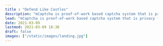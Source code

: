 ```yaml
---
title : "Defend Like Castles"
description: "mCaptcha is proof-of-work based captcha system that is privacy focused and fully automated."
lead: "mCaptcha is proof-of-work based captcha system that is privacy focused and fully automated."
date: 2021-03-09
lastmod: 2021-03-09 18:30
draft: false
images: ["/static/images/landing.jpg"]
---
```

